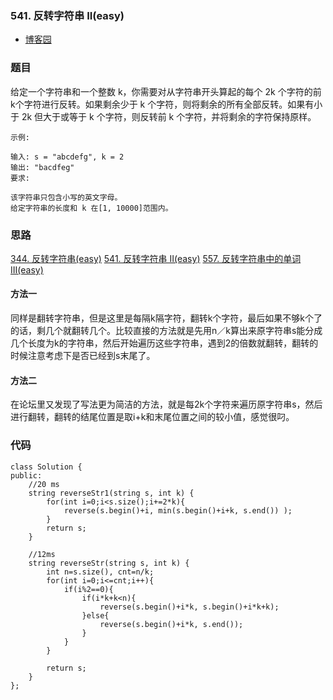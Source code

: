 ### 541. 反转字符串 II(easy)

- [博客园](http://www.cnblogs.com/grandyang/p/6583004.html)


### 题目 

给定一个字符串和一个整数 k，你需要对从字符串开头算起的每个 2k 个字符的前k个字符进行反转。如果剩余少于 k 个字符，则将剩余的所有全部反转。如果有小于 2k 但大于或等于 k 个字符，则反转前 k 个字符，并将剩余的字符保持原样。

	示例:
	
	输入: s = "abcdefg", k = 2
	输出: "bacdfeg"
	要求:
	
	该字符串只包含小写的英文字母。
	给定字符串的长度和 k 在[1, 10000]范围内。

### 思路

[344. 反转字符串(easy)]()
[541. 反转字符串 II(easy)]()
[557. 反转字符串中的单词 III(easy)]()


#### 方法一
同样是翻转字符串，但是这里是每隔k隔字符，翻转k个字符，最后如果不够k个了的话，剩几个就翻转几个。比较直接的方法就是先用n／k算出来原字符串s能分成几个长度为k的字符串，然后开始遍历这些字符串，遇到2的倍数就翻转，翻转的时候注意考虑下是否已经到s末尾了。

#### 方法二
在论坛里又发现了写法更为简洁的方法，就是每2k个字符来遍历原字符串s，然后进行翻转，翻转的结尾位置是取i+k和末尾位置之间的较小值，感觉很叼。

### 代码
```
class Solution {
public:
    //20 ms
    string reverseStr1(string s, int k) {
        for(int i=0;i<s.size();i+=2*k){
            reverse(s.begin()+i, min(s.begin()+i+k, s.end()) );
        }
        return s;
    }
    
    //12ms
    string reverseStr(string s, int k) {
        int n=s.size(), cnt=n/k;
        for(int i=0;i<=cnt;i++){
            if(i%2==0){
                if(i*k+k<n){
                    reverse(s.begin()+i*k, s.begin()+i*k+k);
                }else{
                    reverse(s.begin()+i*k, s.end());
                }
            }
        }
        
        return s;
    }
};
```